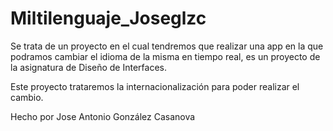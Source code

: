 # Miltilenguaje_Joseglzc

Se trata de un proyecto en el cual tendremos que realizar una app en la que podramos cambiar el idioma de la misma en tiempo real, es un proyecto de la asignatura de Diseño de Interfaces.

Este proyecto trataremos la internacionalización para poder realizar el cambio.

Hecho por Jose Antonio González Casanova
